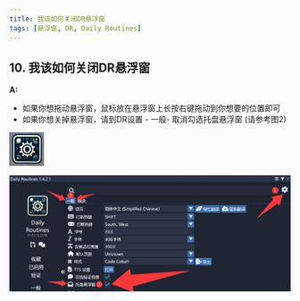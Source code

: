 ```yaml
---
title: 我该如何关闭DR悬浮窗
tags: [悬浮窗, DR, Daily Routines]
---
```


## 10. 我该如何关闭DR悬浮窗
**A:**

- 如果你想拖动悬浮窗，鼠标放在悬浮窗上长按右键拖动到你想要的位置即可
- 如果你想关掉悬浮窗，请到DR设置 - 一般- 取消勾选托盘悬浮窗 (请参考图2)

![DR FWindow0](/assets/FAQ/Main/DRFWindow0.png)

![DR FWindow1](/assets/FAQ/Main/DRFWindow1.png)